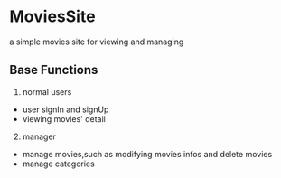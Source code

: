 # MoviesSite
a simple movies site for viewing and managing
## Base Functions
1. normal users
  * user signIn and signUp
  * viewing movies' detail
2. manager
  * manage movies,such as modifying movies infos and delete movies
  * manage categories
